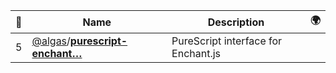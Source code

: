 |:star2: | Name | Description | 🌍|
|---|---|---|---|
|5|[@algas](https://github.com/algas)/[**purescript-enchant…**](https://github.com/algas/purescript-enchantjs)|PureScript interface for Enchant.js||


